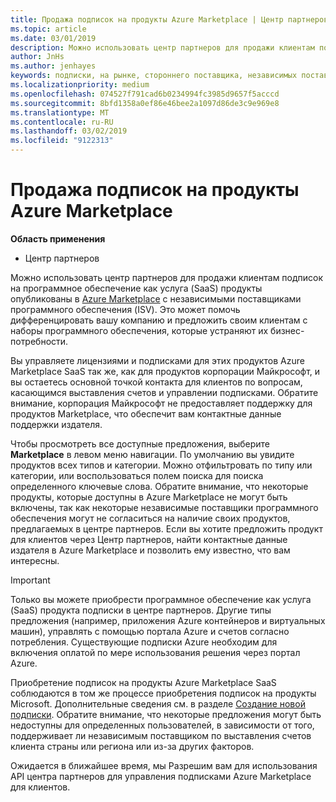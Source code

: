 ```yaml
---
title: Продажа подписок на продукты Azure Marketplace | Центр партнеров
ms.topic: article
ms.date: 03/01/2019
description: Можно использовать центр партнеров для продажи клиентам подписок на программное обеспечение как услуга (SaaS) продукты опубликованы в Azure Marketplace с независимыми поставщиками программного обеспечения (ISV).
author: JnHs
ms.author: jenhayes
keywords: подписки, на рынке, стороннего поставщика, независимых поставщиков программного обеспечения
ms.localizationpriority: medium
ms.openlocfilehash: 074527f791cad6b0234994fc3985d9657f5acccd
ms.sourcegitcommit: 8bfd1358a0ef86e46bee2a1097d86de3c9e969e8
ms.translationtype: MT
ms.contentlocale: ru-RU
ms.lasthandoff: 03/02/2019
ms.locfileid: "9122313"
---
```

# <a name="sell-subscriptions-to-azure-marketplace-products"></a>Продажа подписок на продукты Azure Marketplace

**Область применения**

-  Центр партнеров


Можно использовать центр партнеров для продажи клиентам подписок на программное обеспечение как услуга (SaaS) продукты опубликованы в [Azure Marketplace](https://azuremarketplace.microsoft.com/marketplace) с независимыми поставщиками программного обеспечения (ISV). Это может помочь дифференцировать вашу компанию и предложить своим клиентам с наборы программного обеспечения, которые устраняют их бизнес-потребности. 

Вы управляете лицензиями и подписками для этих продуктов Azure Marketplace SaaS так же, как для продуктов корпорации Майкрософт, и вы остаетесь основной точкой контакта для клиентов по вопросам, касающимся выставления счетов и управлении подписками. Обратите внимание, корпорация Майкрософт не предоставляет поддержку для продуктов Marketplace, что обеспечит вам контактные данные поддержки издателя.

Чтобы просмотреть все доступные предложения, выберите **Marketplace** в левом меню навигации. По умолчанию вы увидите продуктов всех типов и категории. Можно отфильтровать по типу или категории, или воспользоваться полем поиска для поиска определенного ключевые слова. Обратите внимание, что некоторые продукты, которые доступны в Azure Marketplace не могут быть включены, так как некоторые независимые поставщики программного обеспечения могут не согласиться на наличие своих продуктов, предлагаемых в центре партнеров. Если вы хотите предложить продукт для клиентов через Центр партнеров, найти контактные данные издателя в Azure Marketplace и позволить ему известно, что вам интересны.

> [!IMPORTANT]
> Только вы можете приобрести программное обеспечение как услуга (SaaS) продукта подписки в центре партнеров. Другие типы предложения (например, приложения Azure контейнеров и виртуальных машин), управлять с помощью портала Azure и счетов согласно потребления. Существующие подписки Azure необходим для включения оплатой по мере использования решения через портал Azure.

Приобретение подписок на продукты Azure Marketplace SaaS соблюдаются в том же процессе приобретения подписок на продукты Microsoft. Дополнительные сведения см. в разделе [Создание новой подписки](create-a-new-subscription.md). Обратите внимание, что некоторые предложения могут быть недоступны для определенных пользователей, в зависимости от того, поддерживает ли независимым поставщиком по выставления счетов клиента страны или региона или из-за других факторов.

Ожидается в ближайшее время, мы Разрешим вам для использования API центра партнеров для управления подписками Azure Marketplace для клиентов. 

